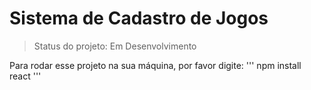 # Sistema de Cadastro de Jogos
  
> Status do projeto: Em Desenvolvimento
  
Para rodar esse projeto na sua máquina, por favor digite:
'''
npm install react
'''
